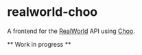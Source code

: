 # realworld-choo

A frontend for the [RealWorld](https://github.com/gothinkster/realworld) API using [Choo](http://choo.io).

** Work in progress **
